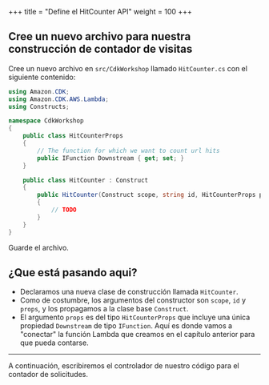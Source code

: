 +++
title = "Define el HitCounter API"
weight = 100
+++

## Cree un nuevo archivo para nuestra construcción de contador de visitas

Cree un nuevo archivo en `src/CdkWorkshop` llamado `HitCounter.cs` con el siguiente contenido:

```csharp
using Amazon.CDK;
using Amazon.CDK.AWS.Lambda;
using Constructs;

namespace CdkWorkshop
{
    public class HitCounterProps
    {
        // The function for which we want to count url hits
        public IFunction Downstream { get; set; }
    }

    public class HitCounter : Construct
    {
        public HitCounter(Construct scope, string id, HitCounterProps props) : base(scope, id)
        {
            // TODO
        }
    }
}

```

Guarde el archivo.

## ¿Que está pasando aqui? 

* Declaramos una nueva clase de construcción llamada `HitCounter`. 
* Como de costumbre, los argumentos del constructor son `scope`, `id` y `props`, y los propagamos a la clase base `Construct`. 
* El argumento `props` es del tipo `HitCounterProps` que incluye una única propiedad `Downstream` de tipo `IFunction`. Aquí es donde vamos a "conectar" la función Lambda que creamos en el capítulo anterior para que pueda contarse.

----

A continuación, escribiremos el controlador de nuestro código para el contador de solicitudes.
